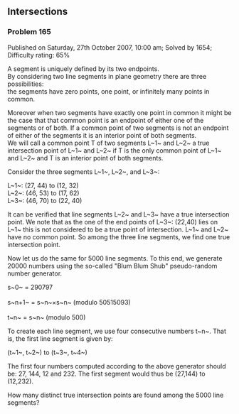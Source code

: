 Intersections
-------------

### Problem 165

Published on Saturday, 27th October 2007, 10:00 am; Solved by 1654;
Difficulty rating: 65%

A segment is uniquely defined by its two endpoints.\
 By considering two line segments in plane geometry there are three
possibilities:\
 the segments have zero points, one point, or infinitely many points in
common.

Moreover when two segments have exactly one point in common it might be
the case that that common point is an endpoint of either one of the
segments or of both. If a common point of two segments is not an
endpoint of either of the segments it is an interior point of both
segments.\
 We will call a common point T of two segments L~1~ and L~2~ a true
intersection point of L~1~ and L~2~ if T is the only common point of
L~1~ and L~2~ and T is an interior point of both segments.

Consider the three segments L~1~, L~2~, and L~3~:

L~1~: (27, 44) to (12, 32)\
 L~2~: (46, 53) to (17, 62)\
 L~3~: (46, 70) to (22, 40)

It can be verified that line segments L~2~ and L~3~ have a true
intersection point. We note that as the one of the end points of L~3~:
(22,40) lies on L~1~ this is not considered to be a true point of
intersection. L~1~ and L~2~ have no common point. So among the three
line segments, we find one true intersection point.

Now let us do the same for 5000 line segments. To this end, we generate
20000 numbers using the so-called "Blum Blum Shub" pseudo-random number
generator.

s~0~ = 290797\
\
 s~n+1~ = s~n~×s~n~ (modulo 50515093)\
\
 t~n~ = s~n~ (modulo 500)

To create each line segment, we use four consecutive numbers t~n~. That
is, the first line segment is given by:

(t~1~, t~2~) to (t~3~, t~4~)

The first four numbers computed according to the above generator should
be: 27, 144, 12 and 232. The first segment would thus be (27,144) to
(12,232).

How many distinct true intersection points are found among the 5000 line
segments?
